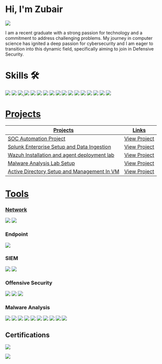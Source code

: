 # Hi, I'm Zubair
<a href="https://www.linkedin.com/in/mdzubair2004/">
    <img src="https://img.shields.io/badge/-LinkedIn-0072b1?style=for-the-badge&logo=linkedin&logoColor=white" />
</a>

I am a recent graduate with a strong passion for technology and a commitment to address challenging problems.
My journey in computer science has ignited a deep passion for cybersecurity and I am eager to transition into this dynamic field, specifically aiming to join in Defensive Security.

# Skills 🛠
<div>
  <a href="#"><img src="https://img.shields.io/badge/Information%20Security-5C8DBB?style=for-the-badge&logo=security&logoColor=white" style="pointer-events: none;" /></a>
  <a href="#"><img src="https://img.shields.io/badge/Network%20Security-1BA0E8?style=for-the-badge&logo=cisco&logoColor=white" style="pointer-events: none;" /></a>
  <a href="#"><img src="https://img.shields.io/badge/Incident%20Response-FC8C40?style=for-the-badge&logo=incident-response&logoColor=white" style="pointer-events: none;" />
  <a href="#"><img src="https://img.shields.io/badge/Malware%20Analysis-0099CC?style=for-the-badge&logo=malwarebytes&logoColor=white" style="pointer-events: none;" /></a>
  <a href="#"><img src="https://img.shields.io/badge/SIEM-FF6600?style=for-the-badge&logo=ibm&logoColor=white" style="pointer-events: none;" /></a>
  <a href="#"><img src="https://img.shields.io/badge/SOAR-DA4932?style=for-the-badge&logo=dynatrace&logoColor=white" style="pointer-events: none;" /></a>
  <a href="#"><img src="https://img.shields.io/badge/Threat%20Intelligence-FF7800?style=for-the-badge&logo=threat-intelligence&logoColor=white" style="pointer-events: none;" /></a>
  <a href="#"><img src="https://img.shields.io/badge/IDS-0072C6?style=for-the-badge&logo=cisco&logoColor=white" style="pointer-events: none;" /></a>
  <a href="#"><img src="https://img.shields.io/badge/IPS-0072C6?style=for-the-badge&logo=cisco&logoColor=white" style="pointer-events: none;" /></a>
  <a href="#"><img src="https://img.shields.io/badge/Log%20Analysis-005D8C?style=for-the-badge&logo=splunk&logoColor=white" style="pointer-events: none;" /></a>
  <a href="#"><img src="https://img.shields.io/badge/Vulnerability%20Management-4E5B31?style=for-the-badge&logo=tenable&logoColor=white" style="pointer-events: none;" /></a>
  <a href="#"><img src="https://img.shields.io/badge/Linux-FCC624?style=for-the-badge&logo=linux&logoColor=black" style="pointer-events: none;" /></a>
  <a href="#"><img src="https://img.shields.io/badge/Python-3776AB?style=for-the-badge&logo=python&logoColor=white" style="pointer-events: none;" /></a>
  <a href="#"><img src="https://img.shields.io/badge/Bash-4EAA25?style=for-the-badge&logo=gnu-bash&logoColor=white" style="pointer-events: none;" /></a>
  <a href="#"><img src="https://img.shields.io/badge/C%2FC%2B%2B-00599C?style=for-the-badge&logo=cplusplus&logoColor=white" style="pointer-events: none;" /></a>
  <a href="#"><img src="https://img.shields.io/badge/Communication-0072C6?style=for-the-badge&logo=communication&logoColor=white" style="pointer-events: none;" /></a>
  <a href="#"><img src="https://img.shields.io/badge/Critical%20Thinking-FFCC00?style=for-the-badge&logo=critical-thinking&logoColor=black" style="pointer-events: none;" />
</div>



# Projects

| Projects                                         | Links         |
|-----------------------------------------------|----------------------------|
|SOC Automation Project| <a href="https://github.com/syedme18/SOC-Automation-Project">View Project</a>|
|Splunk Enterprise Setup and Data Ingestion| <a href="https://github.com/syedme18/Splunk-Enterprise-Setup-and-Data-Ingestion-Guide">View Project</a>|
| Wazuh Installation and agent deployment lab | <a href="https://github.com/syedme18/Wazuh-Installation-and-Agent-deployment-lab">View Project</a>|
| Malware Analysis Lab Setup | <a href="https://github.com/syedme18/Malware-Analysis-Lab">View Project</a>|
| Active Directory Setup and Management In VM | <a href="https://github.com/syedme18/Setting-Up-Active-Directory-and-Building-a-Domain-Controller-in-a-Virtual-Environment">View Project</a>|


# Tools

### Network
<div>
    <a href="#" style="pointer-events: none;"><img src="https://img.shields.io/badge/-Wireshark-1679A7?&style=for-the-badge&logo=Wireshark&logoColor=white" /></a>
    <a href="#" style="pointer-events: none;"><img src="https://img.shields.io/badge/-Fiddler-9C1A1A?&style=for-the-badge&logo=Fiddler&logoColor=white" /></a>
</div>

### Endpoint
<div>
   <a href="#" style="pointer-events: none;"><img src="https://img.shields.io/badge/-Wazuh-00008B?&style=for-the-badge&logo=Wazuh&logoColor=white" /></a>

</div>

### SIEM
<div>
    <a href="#" style="pointer-events: none;"><img src="https://img.shields.io/badge/-Splunk-000000?&style=for-the-badge&logo=Splunk&logoColor=white" /></a>
    <a href="#" style="pointer-events: none;"><img src="https://img.shields.io/badge/-Wazuh-00008B?&style=for-the-badge&logo=Wazuh&logoColor=white" /></a>
</div>

### Offensive Security
<div>
    <a href="#" style="pointer-events: none;"><img src="https://img.shields.io/badge/-Metasploit-2A2F39?&style=for-the-badge&logo=Metasploit&logoColor=white" /></a>
    <a href="#" style="pointer-events: none;"><img src="https://img.shields.io/badge/-Nmap-4682B4?&style=for-the-badge&logo=Nmap&logoColor=white" /></a>
    <a href="#" style="pointer-events: none;"><img src="https://img.shields.io/badge/-BeEF-F77400?&style=for-the-badge&logoColor=white" /></a>
</div>

### Malware Analysis
<div>
    <a href="#" style="pointer-events: none;"><img src="https://img.shields.io/badge/-REMnux-2A2F39?&style=for-the-badge&logoColor=white" /></a>
    <a href="#" style="pointer-events: none;"><img src="https://img.shields.io/badge/-ProcMon-4682B4?&style=for-the-badge&logoColor=white" /></a>
    <a href="#" style="pointer-events: none;"><img src="https://img.shields.io/badge/-PEStudio-FFA500?&style=for-the-badge&logoColor=white" /></a>
    <a href="#" style="pointer-events: none;"><img src="https://img.shields.io/badge/-HxD-FF4500?&style=for-the-badge&logoColor=white" /></a>
    <a href="#" style="pointer-events: none;"><img src="https://img.shields.io/badge/-Sysinternals_Suite-008080?&style=for-the-badge&logoColor=white" /></a>
    <a href="#" style="pointer-events: none;"><img src="https://img.shields.io/badge/-ANY.RUN-DC143C?&style=for-the-badge&logoColor=white" /></a>
    <a href="#" style="pointer-events: none;"><img src="https://img.shields.io/badge/-VirusTotal-4E9A06?&style=for-the-badge&logoColor=white" /></a>
    <a href="#" style="pointer-events: none;"><img src="https://img.shields.io/badge/-FlareVM-6B8E23?&style=for-the-badge&logoColor=white" /></a>
    <a href="#" style="pointer-events: none;"><img src="https://img.shields.io/badge/-Regshot-FFD700?&style=for-the-badge&logoColor=white" /></a>
    <a href="#" style="pointer-events: none;"><img src="https://img.shields.io/badge/-Process_Hacker-00CED1?&style=for-the-badge&logoColor=white" /></a>
</div>
 




## Certifications
<div>
<a href="https://tryhackme-certificates.s3-eu-west-1.amazonaws.com/THM-DIFC1QIITO.pdf"><img src="https://img.shields.io/badge/Pre%20Security%20TRY Hackme%20-003366?style=for-the-badge&logo=letsdefend&logoColor=white" />
</a>


<a href="https://cert.cyberverseacademy.com/certificate/CVAEH01MZ.pdf"><img src="https://img.shields.io/badge/Ethical%20Hacking%20From%20Scratch-white?style=for-the-badge" />
</a>  
</div>
